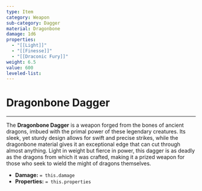 ```yaml
---
type: Item
category: Weapon
sub-category: Dagger
material: Dragonbone
damage: 1d6
properties:
  - "[[Light]]"
  - "[[Finesse]]"
  - "[[Draconic Fury]]"
weight: 6.5
value: 600
leveled-list: 
---
```

# Dragonbone Dagger
---
The **Dragonbone Dagger** is a weapon forged from the bones of ancient dragons, imbued with the primal power of these legendary creatures. Its sleek, yet sturdy design allows for swift and precise strikes, while the dragonbone material gives it an exceptional edge that can cut through almost anything. Light in weight but fierce in power, this dagger is as deadly as the dragons from which it was crafted, making it a prized weapon for those who seek to wield the might of dragons themselves.

- **Damage:** `= this.damage`
- **Properties:** `= this.properties`